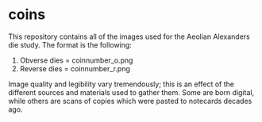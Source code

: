 # coins
This repository contains all of the images used for the Aeolian Alexanders die study. The format is the following:
1. Obverse dies = coinnumber_o.png
2. Reverse dies = coinnumber_r.png

Image quality and legibility vary tremendously; this is an effect of the different sources and materials used to gather them. Some are born digital, while others are scans of copies which were pasted to notecards decades ago.
